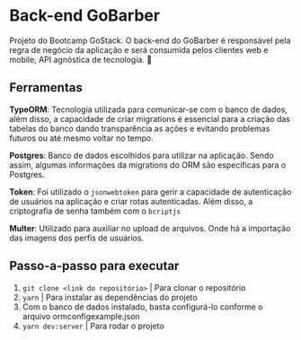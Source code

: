 # Back-end GoBarber

Projeto do Bootcamp GoStack. O back-end do GoBarber é responsável pela regra de negócio da aplicação e será consumida pelos clientes web e mobile, API agnóstica de tecnologia. 🧔

## Ferramentas

**TypeORM**: Tecnologia utilizada para comunicar-se com o banco de dados, além disso, a capacidade de criar migrations é essencial para a criação das tabelas do banco dando transparência as ações e evitando problemas futuros ou até mesmo voltar no tempo.

**Postgres**: Banco de dados escolhidos para utilizar na aplicação. Sendo assim, algumas informações da migrations do ORM são específicas para o Postgres.

**Token**: Foi utilizado o `jsonwebtoken` para gerir a capacidade de autenticação de usuários na aplicação e criar rotas autenticadas. Além disso, a criptografia de senha também com o `bcriptjs`

**Multer**: Utilizado para auxiliar no upload de arquivos. Onde há a importação das imagens dos perfis de usuários.

## Passo-a-passo para executar

1. `git clone <link do repositório>` | Para clonar o repositório
2. `yarn` | Para instalar as dependências do projeto
3. Com o banco de dados instalado, basta configurá-lo conforme o arquivo ormconfigexample.json
4. `yarn dev:server` | Para rodar o projeto
